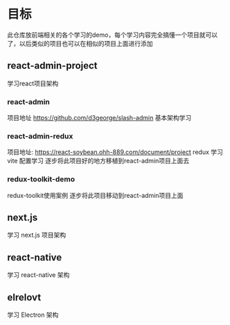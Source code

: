 # 目标
此仓库放前端相关的各个学习的demo，每个学习内容完全搞懂一个项目就可以了，以后类似的项目也可以在相似的项目上面进行添加

## react-admin-project
学习react项目架构
### react-admin 
项目地址 https://github.com/d3george/slash-admin
基本架构学习

### react-admin-redux
项目地址: https://react-soybean.ohh-889.com/document/project
redux 学习
vite 配置学习
逐步将此项目好的地方移植到react-admin项目上面去

### redux-toolkit-demo
redux-toolkit使用案例
逐步将此项目移动到react-admin项目上面

## next.js
学习 next.js 项目架构

## react-native
学习 react-native 架构

## elrelovt
学习 Electron 架构